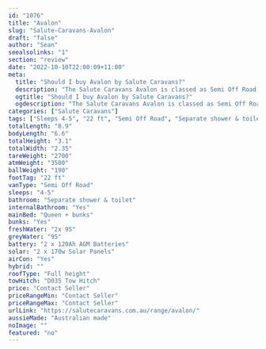 ```yaml
---
id: "1076"
title: "Avalon"
slug: "Salute-Caravans-Avalon"
draft: "false"
author: "Sean"
seealsolinks: "1"
section: "review"
date: "2022-10-10T22:00:09+11:00"
meta:
  title: "Should I buy Avalon by Salute Caravans?"
  description: "The Salute Caravans Avalon is classed as Semi Off Road, and sleeps 4-5 people. It is Australian made and comes in at 22 ft. It generally has Separate shower & toilet."
  ogtitle: "Should I buy Avalon by Salute Caravans?"
  ogdescription: "The Salute Caravans Avalon is classed as Semi Off Road, and sleeps 4-5 people. It is Australian made and comes in at 22 ft. It generally has Separate shower & toilet."
categories: ["Salute Caravans"]
tags: ["Sleeps 4-5", "22 ft", "Semi Off Road", "Separate shower & toilet", "Full height", "Price Unknown"]
totalLength: "8.9"
bodyLength: "6.6"
totalHeight: "3.1"
totalWidth: "2.35"
tareWeight: "2700"
atmWeight: "3500"
ballWeight: "190"
footTag: "22 ft"
vanType: "Semi Off Road"
sleeps: "4-5"
bathroom: "Separate shower & toilet"
internalBathroom: "Yes"
mainBed: "Queen + bunks"
bunks: "Yes"
freshWater: "2x 95"
greyWater: "95"
battery: "2 x 120Ah AGM Batteries"
solar: "2 x 170w Solar Panels"
airCon: "Yes"
hybrid: ""
roofType: "Full height"
towHitch: "D035 Tow Hitch"
price: "Contact Seller"
priceRangeMin: "Contact Seller"
priceRangeMax: "Contact Seller"
urlLink: "https://salutecaravans.com.au/range/avalon/"
aussieMade: "Australian made"
noImage: ""
featured: "no"
---
```

